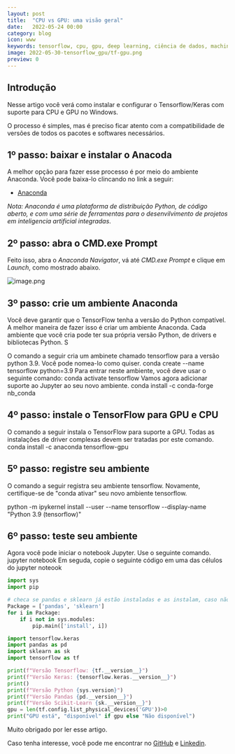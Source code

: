 ```yaml
---
layout: post
title:  "CPU vs GPU: uma visão geral"
date:   2022-05-24 00:00
category: blog
icon: www
keywords: tensorflow, cpu, gpu, deep learning, ciência de dados, machine learning
image: 2022-05-30-tensorflow_gpu/tf-gpu.png
preview: 0
---
```


## Introdução

Nesse artigo você verá como instalar e configurar o Tensorflow/Keras com suporte para CPU e GPU no Windows.

O processo é simples, mas é preciso ficar atento com a compatibilidade de versões de todos os pacotes e softwares necessários. 

## 1º passo: baixar e instalar o Anacoda

A melhor opção para fazer esse processo é por meio do ambiente Anaconda. Você pode baixa-lo clincando no link a seguir:

- [Anaconda](https://www.anaconda.com/)

*Nota: Anaconda é uma plataforma de distribuição Python, de código aberto, e com uma série de ferramentas para o desenvilvimento de projetos em inteligencia artificial integradas*.

## 2º passo: abra o CMD.exe Prompt 

Feito isso, abra o *Anaconda Navigator*, vá até *CMD.exe Prompt* e clique em *Launch*, como mostrado abaixo.

![image.png](attachment:image.png)

## 3º passo: crie um ambiente Anaconda

Você deve garantir que o TensorFlow tenha a versão do Python compatível. A melhor maneira de fazer isso é criar um ambiente Anaconda. Cada ambiente que você cria pode ter sua própria versão Python, de drivers e bibliotecas Python. S

O comando a seguir cria um ambinete chamado tensorflow para a versão python 3.9. Você pode nomea-lo como quiser. 
conda create --name tensorflow python=3.9
Para entrar neste ambiente, você deve usar o seguinte comando:
conda activate tensorflow
Vamos agora adicionar suporte ao Jupyter ao seu novo ambiente.
conda install -c conda-forge nb_conda
## 4º passo: instale o TensorFlow para GPU e CPU

O comando a seguir instala o TensorFlow para suporte a GPU. Todas as instalações de driver complexas devem ser tratadas por este comando.
conda install -c anaconda tensorflow-gpu
## 5º passo: registre seu ambiente

O comando a seguir registra seu ambiente tensorflow. Novamente, certifique-se de "conda ativar" seu novo ambiente tensorflow.

python -m ipykernel install --user --name tensorflow --display-name "Python 3.9 (tensorflow)"

## 6º passo: teste seu ambiente

Agora você pode iniciar o notebook Jupyter. Use o seguinte comando.
jupyter notebook
Em seguda, copie o seguinte código em uma das célulos do jupyter noteook


```python
import sys
import pip

# checa se pandas e sklearn já estão instaladas e as instalam, caso não. 
Package = ['pandas', 'sklearn']
for i in Package:
    if i not in sys.modules:
        pip.main(['install', i])

import tensorflow.keras
import pandas as pd
import sklearn as sk
import tensorflow as tf

print(f"Versão Tensorflow: {tf.__version__}")
print(f"Versão Keras: {tensorflow.keras.__version__}")
print()
print(f"Versão Python {sys.version}")
print(f"Versão Pandas {pd.__version__}")
print(f"Versão Scikit-Learn {sk.__version__}")
gpu = len(tf.config.list_physical_devices('GPU'))>0
print("GPU está", "disponível" if gpu else "Não disponível")
```
Muito obrigado por ler esse artigo. 

Caso tenha interesse, você pode me encontrar no [GitHub](https://github.com/gallileugenesis) e [Linkedin](https://www.linkedin.com/in/gallileugenesis/).